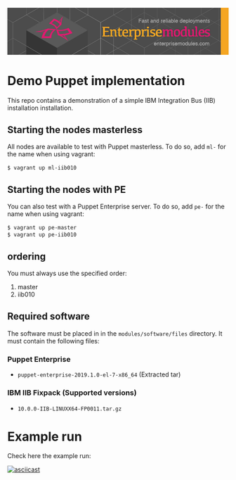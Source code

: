 [![Enterprise Modules](https://raw.githubusercontent.com/enterprisemodules/public_images/master/banner1.jpg)](https://www.enterprisemodules.com)
# Demo Puppet implementation

This repo contains a demonstration of a simple IBM Integration Bus (IIB) installation installation.

## Starting the nodes masterless

All nodes are available to test with Puppet masterless. To do so, add `ml-` for the name when using vagrant:

```
$ vagrant up ml-iib010
```

## Starting the nodes with PE

You can also test with a Puppet Enterprise server. To do so, add `pe-` for the
name when using vagrant:

```
$ vagrant up pe-master
$ vagrant up pe-iib010
```

## ordering

You must always use the specified order:

1. master
2. iib010

## Required software

The software must be placed in in the `modules/software/files` directory.
It must contain the following files:

### Puppet Enterprise
- `puppet-enterprise-2019.1.0-el-7-x86_64` (Extracted tar)

### IBM IIB Fixpack (Supported versions)
- `10.0.0-IIB-LINUXX64-FP0011.tar.gz`


# Example run

Check here the example run:

[![asciicast](https://asciinema.org/a/109018.png)](https://asciinema.org/a/109018)
